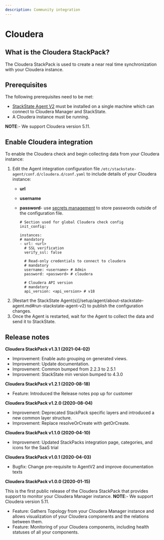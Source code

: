 ```yaml
---
description: Community integration
---
```


# Cloudera

## What is the Cloudera StackPack?

The Cloudera StackPack is used to create a near real time synchronization with your Cloudera instance.

## Prerequisites

The following prerequisites need to be met:

* [StackState Agent V2](/setup/agent/about-stackstate-agent.md) must be installed on a single machine which can connect to Cloudera Manager and StackState.
* A Cloudera instance must be running.

**NOTE**:- We support Cloudera version 5.11.

## Enable Cloudera integration

To enable the Cloudera check and begin collecting data from your Cloudera instance:

1. Edit the Agent integration configuration file `/etc/stackstate-agent/conf.d/cloudera.d/conf.yaml` to include details of your Cloudera instance:
   * **url**
   * **username**
   * **password**- use [secrets management](../../configure/security/secrets_management.md) to store passwords outside of the configuration file.

     ```text
     # Section used for global Cloudera check config
     init_config:

     instances:
     # mandatory
     - url: <url>
       # SSL verification
       verify_ssl: false    

       # Read-only credentials to connect to cloudera
       # mandatory
       username: <username> # Admin
       password: <password> # cloudera

       # Cloudera API version
       # mandatory
       api_version: <api_version> # v18
     ```
2. [Restart the StackState Agent\(s\)]/setup/agent/about-stackstate-agent.md#run-stackstate-agent-v2) to publish the configuration changes.
3. Once the Agent is restarted, wait for the Agent to collect the data and send it to StackState.

## Release notes

**Cloudera StackPack v1.3.1 \(2021-04-02\)**

* Improvement: Enable auto grouping on generated views.
* Improvement: Update documentation.
* Improvement: Common bumped from 2.2.3 to 2.5.1
* Improvement: StackState min version bumped to 4.3.0

**Cloudera StackPack v1.2.1 \(2020-08-18\)**

* Feature: Introduced the Release notes pop up for customer

**Cloudera StackPack v1.2.0 \(2020-08-04\)**

* Improvement: Deprecated StackPack specific layers and introduced a new common layer structure.
* Improvement: Replace resolveOrCreate with getOrCreate.

**Cloudera StackPack v1.1.0 \(2020-04-10\)**

* Improvement: Updated StackPacks integration page, categories, and icons for the SaaS trial

**Cloudera StackPack v1.0.1 \(2020-04-03\)**

* Bugfix: Change pre-requisite to AgentV2 and improve documentation texts

**Cloudera StackPack v1.0.0 \(2020-01-15\)**

This is the first public release of the Cloudera StackPack that provides support to monitor your Cloudera Manager instance. **NOTE**:- We support Cloudera version 5.11.

* Feature: Gathers Topology from your Cloudera Manager instance and allows visualization of your Cloudera components and the relations between them.
* Feature: Monitoring of your Cloudera components, including health statuses of all your components.

